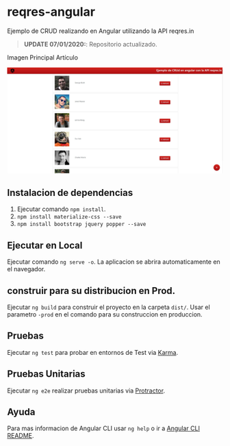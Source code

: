 # reqres-angular

Ejemplo de CRUD realizando en Angular utilizando la API reqres.in

> **UPDATE 07/01/2020:**: Repositorio actualizado.

Imagen Principal Artículo <p align="center"><img src="v1.0/captura.jpg"></p>

## Instalacion de dependencias
1. Ejecutar comando `npm install`.
2. `npm install materialize-css --save`
3. `npm install bootstrap jquery popper --save`

## Ejecutar en Local
Ejecutar comando `ng serve -o`. La aplicacion se abrira automaticamente en el navegador.

## construir para su distribucion en Prod.
Ejecutar `ng build` para construir el proyecto en la carpeta `dist/`. Usar el parametro `-prod` en el comando para su construccion en produccion.

## Pruebas
Ejecutar `ng test` para probar en entornos de Test via [Karma](https://karma-runner.github.io).

## Pruebas Unitarias
Ejecutar `ng e2e` realizar pruebas unitarias via [Protractor](http://www.protractortest.org/).

## Ayuda
Para mas informacion de Angular CLI usar `ng help` o ir a [Angular CLI README](https://github.com/angular/angular-cli/blob/master/README.md).
